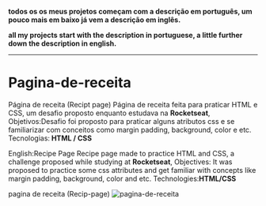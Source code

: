 <strong><p>todos os os meus projetos começam com a descrição em português, um pouco mais em baixo já vem a descrição em inglês.</p>
<p>all my projects start with the description in portuguese, a little further down the description in english.</p></strong>
<hr>


# Pagina-de-receita
Página de receita (Recipt page)
Página de receita feita para praticar HTML e CSS, um desafio proposto enquanto estudava na <strong>Rocketseat</strong>, 
Objetivos:Desafio foi proposto para praticar alguns atributos css e se familiarizar com conceitos como margin padding, background, color e etc.
Tecnologias:<strong> HTML / CSS </strong>

English:Recipe Page 
Recipe page made to practice HTML and CSS, a challenge proposed while studying at <strong>Rocketseat</strong>,
Objectives: It was proposed to practice some css attributes and get familiar with concepts like margin padding, background, color and etc.
Technologies:<strong>HTML/CSS </strong>


pagina de receita (Recip-page)
![pagina-de-receita](https://user-images.githubusercontent.com/99773088/156736532-b38fbb4b-63d8-4498-805f-c90256011569.png)
